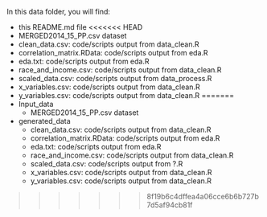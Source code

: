 In this data folder, you will find:  

* this README.md file
<<<<<<< HEAD
* MERGED2014_15_PP.csv dataset
* clean_data.csv: code/scripts output from data_clean.R
* correlation_matrix.RData: code/scripts output from eda.R
* eda.txt: code/scripts output from eda.R
* race_and_income.csv: code/scripts output from data_clean.R
* scaled_data.csv: code/scripts output from data_process.R
* x_variables.csv: code/scripts output from data_clean.R
* y_variables.csv: code/scripts output from data_clean.R
=======
* Input_data
  * MERGED2014_15_PP.csv dataset
* generated_data
  * clean_data.csv: code/scripts output from data_clean.R
  * correlation_matrix.RData: code/scripts output from eda.R
  * eda.txt: code/scripts output from eda.R
  * race_and_income.csv: code/scripts output from data_clean.R
  * scaled_data.csv: code/scripts output from ?.R
  * x_variables.csv: code/scripts output from data_clean.R
  * y_variables.csv: code/scripts output from data_clean.R
>>>>>>> 8f19b6c4dffea4a06cce6b6b727b7d5af94cb81f
